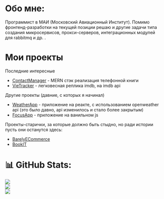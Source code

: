 # Обо мне:
Программист в МАИ (Московский Авиационный Институт). Помимо фронтенд-разработки на текущей позиции решаю и другие задачи типа создания микросервисов, прокси-серверов, интеграционных модулей для rabbitmq и др. . 
# Мои проекты
Последние интересные 
- [ContactManager](https://github.com/thelazylazyigor72/ContactManager) - MERN стэк реализация телефонной книги
- [VieTracker](https://github.com/thelazylazyigor72/VieTracker) - легковесная реплика imdb, на imdb api

Другие проекты (давние, с которых я начинал)
- [WeatherApp](https://github.com/thelazylazyigor72/WeatherApp) - приложение на реакте, с использованием openweather api (это было давно, api изменилось и стало более закрытым)
- [FocusApp](https://github.com/thelazylazyigor72/FocusApp) - приложение на ванильном js
  
Проекты-старички, за которые должно быть стыдно, но ради истории пусть они останутся здесь: 
- [BarelyECommerce](https://github.com/thelazylazyigor72/SortableCatalogAndBuyingSystem)
- [BookIT](https://github.com/thelazylazyigor72/BookIT)


# 📊 GitHub Stats:
![](https://github-readme-stats.vercel.app/api?username=thelazylazyigor72&theme=synthwave&hide_border=false&include_all_commits=false&count_private=false)<br/>
![](https://github-readme-streak-stats.herokuapp.com/?user=thelazylazyigor72&theme=synthwave&hide_border=false)<br/>
![](https://github-readme-stats.vercel.app/api/top-langs/?username=thelazylazyigor72&theme=synthwave&hide_border=false&include_all_commits=false&count_private=false&layout=compact)

